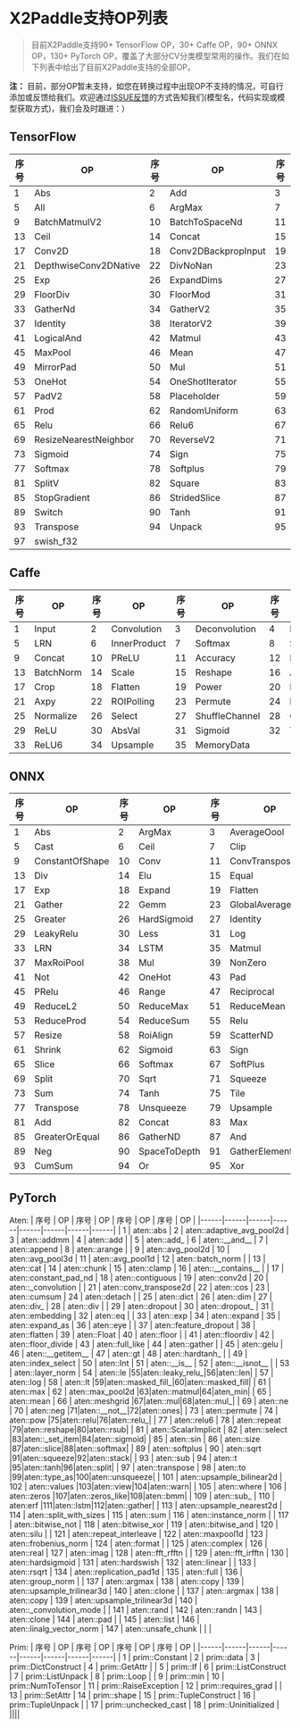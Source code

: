 # X2Paddle支持OP列表
> 目前X2Paddle支持90+ TensorFlow OP，30+ Caffe OP，90+ ONNX OP，130+ PyTorch OP，覆盖了大部分CV分类模型常用的操作。我们在如下列表中给出了目前X2Paddle支持的全部OP。

**注：** 目前，部分OP暂未支持，如您在转换过程中出现OP不支持的情况，可自行添加或反馈给我们。欢迎通过[ISSUE反馈](https://github.com/PaddlePaddle/X2Paddle/issues/new)的方式告知我们(模型名，代码实现或模型获取方式)，我们会及时跟进：）

## TensorFlow

| 序号 | OP | 序号 | OP | 序号 | OP | 序号 | OP |
|------|------|------|------|------|------|------|------|
| 1 | Abs | 2 | Add | 3 | AddN | 4 | AddV2 |
| 5 | All | 6 | ArgMax | 7 | AvgPool | 8 | BatchMatmul |
| 9 | BatchMatmulV2 | 10 | BatchToSpaceNd | 11 | BiasAdd | 12 | Cast |
| 13 | Ceil | 14 | Concat | 15 | ConcatV2 | 16 | Const |
| 17 | Conv2D | 18 | Conv2DBackpropInput | 19 | Conv3D | 20 | DepthToSpace |
| 21 | DepthwiseConv2DNative | 22 | DivNoNan | 23 | Equal | 24 | Erf |
| 25 | Exp | 26 | ExpandDims | 27 | Fill | 28 | Floor |
| 29 | FloorDiv | 30 | FloorMod | 31 | FusedBatchnorm | 32 | FusedBatchnormV3 |
| 33 | GatherNd | 34 | GatherV2 | 35 | Greater | 36 | GreaterEqual |
| 37 | Identity | 38 | IteratorV2 | 39 | LeakyRelu | 40 | LessEqual |
| 41 | LogicalAnd | 42 | Matmul | 43 | Max | 44 | Maximum |
| 45 | MaxPool | 46 | Mean | 47 | Merge | 48 | Minimum |
| 49 | MirrorPad | 50 | Mul | 51 | Neg | 52 | NotEqual |
| 53 | OneHot | 54 | OneShotIterator | 55 | Pack | 56 | Pad |
| 57 | PadV2 | 58 | Placeholder | 59 | PlaceholderWithDefault | 60 | Pow |
| 61 | Prod | 62 | RandomUniform | 63 | Range | 64 | RealDiv |
| 65 | Relu | 66 | Relu6 | 67 | Reshape | 68 | ResizeBilinear |
| 69 | ResizeNearestNeighbor | 70 | ReverseV2 | 71 | Rsqrt | 72 | Shape |
| 73 | Sigmoid | 74 | Sign | 75 | Size | 76 | Slice |
| 77 | Softmax | 78 | Softplus | 79 | SpaceToBatchNd | 80 | Split |
| 81 | SplitV | 82 | Square | 83 | SquaredDifference | 84 | Squeeze |
| 85 | StopGradient | 86 | StridedSlice | 87 | Sub | 88 | Sum |
| 89 | Switch | 90 | Tanh | 91 | Tile | 92 | TopKV2 |
| 93 | Transpose | 94 | Unpack | 95 | Where | 96 | IteratorGetNext |
| 97 | swish_f32 | | | | | | |


## Caffe

| 序号 | OP | 序号 | OP | 序号 | OP | 序号 | OP |
|------|------|------|------|------|------|------|------|
| 1  | Input     | 2  | Convolution  | 3  | Deconvolution  | 4  | Pooling              |
| 5  | LRN       | 6  | InnerProduct | 7  | Softmax        | 8  | Slice                |
| 9  | Concat    | 10 | PReLU        | 11 | Accuracy       | 12 | Eltwise              |
| 13 | BatchNorm | 14 | Scale        | 15 | Reshape        | 16 | ArgMax               |
| 17 | Crop      | 18 | Flatten      | 19 | Power          | 20 | Reduction            |
| 21 | Axpy      | 22 | ROIPolling   | 23 | Permute        | 24 | DetectionOutput      |
| 25 | Normalize | 26 | Select       | 27 | ShuffleChannel | 28 | ConvolutionDepthwise |
| 29 | ReLU      | 30 | AbsVal       | 31 | Sigmoid        | 32 | TanH                 |
| 33 | ReLU6     | 34 | Upsample     | 35 | MemoryData     |    |                      |


## ONNX

| 序号 | OP | 序号 | OP | 序号 | OP | 序号 | OP |
|------|------|------|------|------|------|------|------|
| 1 | Abs | 2 | ArgMax | 3 | AverageOool | 4 | BatchNormalization |
| 5 | Cast | 6 | Ceil | 7 | Clip | 8 | Constant |
| 9 | ConstantOfShape | 10 | Conv | 11 | ConvTranspose | 12 | DepthToSpace |
| 13 | Div | 14 | Elu | 15 | Equal | 16 | Erf |
| 17 | Exp | 18 | Expand | 19 | Flatten | 20 | Floor |
| 21 | Gather | 22 | Gemm | 23 | GlobalAveragePool | 24 | GlobalMaxPool |
| 25 | Greater | 26 | HardSigmoid | 27 | Identity | 28 | InstanceNormalization |
| 29 | LeakyRelu | 30 | Less | 31 | Log | 32 | LogSoftmax |
| 33 | LRN | 34 | LSTM | 35 | Matmul | 36 | MaxPool |
| 37 | MaxRoiPool | 38 | Mul | 39 | NonZero | 40 | NonMaxSuppression |
| 41 | Not | 42 | OneHot | 43 | Pad | 44 | Pow |
| 45 | PRelu | 46 | Range | 47 | Reciprocal | 48 | ReduceL1 |
| 49 | ReduceL2 | 50 | ReduceMax | 51 | ReduceMean | 52 | ReduceMin |
| 53 | ReduceProd | 54 | ReduceSum | 55 | Relu | 56 | Reshape |
| 57 | Resize | 58 | RoiAlign | 59 | ScatterND | 60 | Shape |
| 61 | Shrink | 62 | Sigmoid | 63 | Sign | 64 | Size |
| 65 | Slice | 66 | Softmax | 67 | SoftPlus | 68 | SoftSign |
| 69 | Split | 70 | Sqrt | 71 | Squeeze | 72 | Sub |
| 73 | Sum | 74 | Tanh | 75 | Tile | 76 | TopK |
| 77 | Transpose | 78 | Unsqueeze | 79 | Upsample | 80 | Where |
| 81 | Add | 82 | Concat | 83 | Max | 84 | Min |
| 85 | GreaterOrEqual | 86 | GatherND | 87 | And | 88 | cos |
| 89 | Neg | 90 | SpaceToDepth | 91 | GatherElement | 92 | Sin |
| 93 | CumSum | 94 | Or | 95 | Xor | 96 | Mod |

## PyTorch

Aten:
| 序号 | OP | 序号 | OP | 序号 | OP | 序号 | OP |
|------|------|------|------|------|------|------|------|
| 1  | aten::abs | 2  | aten::adaptive_avg_pool2d | 3  | aten::addmm | 4  | aten::add |
| 5  | aten::add\_ | 6  | aten::\_\_and\_\_ | 7  | aten::append | 8  | aten::arange |
| 9  | aten::avg\_pool2d | 10 | aten::avg\_pool3d | 11 | aten::avg_pool1d | 12 | aten::batch_norm |
| 13 | aten::cat | 14 | aten::chunk | 15 | aten::clamp | 16 | aten::\_\_contains\_\_ |
| 17 | aten::constant\_pad\_nd | 18 | aten::contiguous | 19 | aten::conv2d | 20 | aten::\_convolution |
| 21 | aten::conv_transpose2d | 22 | aten::cos | 23 | aten::cumsum | 24 | aten::detach |
| 25 | aten::dict | 26 | aten::dim | 27 | aten::div\_ | 28 | aten::div   |
| 29 | aten::dropout | 30 | aten::dropout_ | 31 | aten::embedding | 32 | aten::eq     |
| 33 | aten::exp | 34 | aten::expand | 35 | aten::expand_as | 36 | aten::eye |
| 37 | aten::feature_dropout | 38 | aten::flatten | 39 | aten::Float | 40 | aten::floor |
| 41 | aten::floordiv | 42 | aten::floor_divide | 43 | aten::full_like | 44 | aten::gather |
| 45 | aten::gelu | 46 | aten::\_\_getitem\_\_ | 47 | aten::gt | 48 | aten::hardtanh\_ |
| 49 | aten::index\_select | 50 | aten::Int | 51 | aten::\_\_is\_\_ | 52 | aten::\_\_isnot\_\_ |
| 53 | aten::layer\_norm | 54 | aten::le |55|aten::leaky\_relu\_|56|aten::len|
| 57 | aten::log | 58 | aten::lt |59|aten::masked\_fill_|60|aten::masked\_fill|
| 61 | aten::max | 62 | aten::max\_pool2d |63|aten::matmul|64|aten\_min|
| 65 | aten::mean | 66 | aten::meshgrid |67|aten::mul|68|aten::mul\_|
| 69 | aten::ne | 70 | aten::neg |71|aten::\_\_not\_\_|72|aten::ones|
| 73 | aten::permute | 74 | aten::pow |75|aten::relu|76|aten::relu\_|
| 77 | aten::relu6 | 78 | aten::repeat |79|aten::reshape|80|aten::rsub|
| 81 | aten::ScalarImplicit | 82 | aten::select |83|aten::\_set\_item|84|aten::sigmoid|
| 85 | aten::sin | 86 | aten::size |87|aten::slice|88|aten::softmax|
| 89 | aten::softplus | 90 | aten::sqrt |91|aten::squeeze|92|aten::stack|
| 93 | aten::sub | 94 | aten::t |95|aten::tanh|96|aten::split|
| 97 | aten::transpose | 98 | aten::to |99|aten::type\_as|100|aten::unsqueeze|
| 101 | aten::upsample\_bilinear2d | 102 | aten::values |103|aten::view|104|aten::warn|
| 105 | aten::where | 106 | aten::zeros |107|aten::zeros\_like|108|aten::bmm|
| 109 | aten::sub\_ | 110 | aten:erf |111|aten::lstm|112|aten::gather|
| 113 | aten::upsample\_nearest2d | 114 | aten::split\_with\_sizes | 115 | aten::sum | 116 | aten::instance\_norm |
| 117 | aten::bitwise\_not | 118 | aten::bitwise\_xor | 119 | aten::bitwise\_and | 120 | aten::silu |
| 121 | aten::repeat\_interleave | 122 | aten::maxpool1d | 123 | aten::frobenius\_norm | 124 | aten::format |
| 125 | aten::complex | 126 | aten::real | 127 | aten::imag | 128 | aten::fft\_rfftn |
| 129 | aten::fft\_irfftn | 130 | aten::hardsigmoid | 131 | aten::hardswish | 132 | aten::linear |
| 133 | aten::rsqrt | 134 | aten::replication\_pad1d | 135 | aten::full | 136 | aten::group\_norm |
| 137 | aten::argmax | 138 | aten::copy | 139 | aten::upsample\_trilinear3d | 140 | aten::clone |
| 137 | aten::argmax | 138 | aten::copy | 139 | aten::upsample\_trilinear3d | 140 | aten::\_convolution\_mode |
| 141 | aten::rand | 142 | aten::randn | 143 | aten::clone | 144 | aten::pad |
| 145 | aten::list | 146 | aten::linalg\_vector\_norm | 147 | aten::unsafe\_chunk |  |  |

Prim:
| 序号 | OP | 序号 | OP | 序号 | OP | 序号 | OP |
|------|------|------|------|------|------|------|------|
| 1  | prim::Constant | 2  | prim::data | 3  | prim::DictConstruct | 4  | prim::GetAttr |
| 5  | prim::If | 6  | prim::ListConstruct | 7  | prim::ListUnpack     | 8  | prim::Loop     |
| 9  | prim::min | 10 | prim::NumToTensor | 11 | prim::RaiseException | 12 | prim::requires\_grad |
| 13 | prim::SetAttr | 14 | prim::shape | 15 | prim::TupleConstruct | 16 | prim::TupleUnpack |
| 17 | prim::unchecked\_cast | 18 | prim::Uninitialized | ||||
